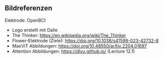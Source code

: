 ## Bildreferenzen

Elektrode: OpenBCI
- Logo erstellt mit Dalle
- The Thinker: https://en.wikipedia.org/wiki/The_Thinker
- Flower-Elektrode (Ziele): https://doi.org/10.1038/s41598-023-42732-8
- MaxViT Abbildungen: https://doi.org/10.48550/arXiv.2204.01697
- Attention Abbildungen: https://dlvu.github.io/ (Lecture 12.1)
